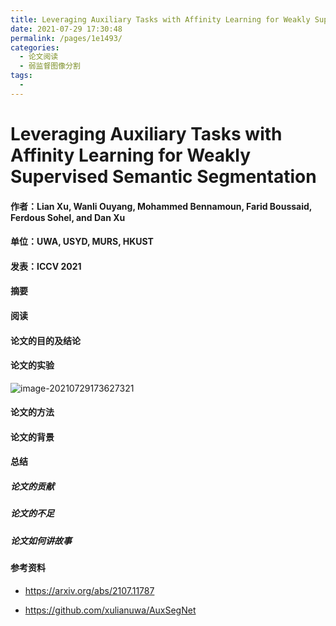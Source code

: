 ```yaml
---
title: Leveraging Auxiliary Tasks with Affinity Learning for Weakly Supervised Semantic Segmentation
date: 2021-07-29 17:30:48
permalink: /pages/1e1493/
categories:
  - 论文阅读
  - 弱监督图像分割
tags:
  - 
---
```

# Leveraging Auxiliary Tasks with Affinity Learning for Weakly Supervised Semantic Segmentation

#### 作者：Lian Xu, Wanli Ouyang, Mohammed Bennamoun, Farid Boussaid, Ferdous Sohel, and Dan Xu

#### 单位：UWA, **USYD**, MURS, HKUST

#### 发表：ICCV 2021

#### 摘要



#### 阅读



#### 论文的目的及结论



#### 论文的实验

![image-20210729173627321](https://muyun-blog-pic.oss-cn-shanghai.aliyuncs.com/picgo/image-20210729173627321.png)

#### 论文的方法



#### 论文的背景



#### 总结

##### 论文的贡献

##### 论文的不足

##### 论文如何讲故事

#### 参考资料

- https://arxiv.org/abs/2107.11787

- https://github.com/xulianuwa/AuxSegNet
